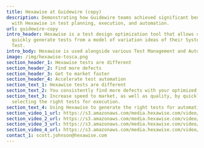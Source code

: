 ```yaml
---
title: Hexawise at Guidewire (copy)
description: Demonstrating how Guidewire teams achieved significant benefits
  with Hexawise in test planning, execution, and automation.
url: guidewire-copy
intro_header: Hexawise is a test design optimization tool that allows users to
  quickly generate tests from a model of variation ideas of their System Under
  Test.
intro_body: Hexawise is used alongside various Test Management and Automation tools.
image: /img/hexawise-tosca.png
section_header_1: Hexawise tests are different
section_header_2: Find more defects
section_header_3: Get to market faster
section_header_4: Accelerate test automation
section_text_1: Hexawise tests are different
section_text_2: You consistently find more defects with your optimized Hexawise tests
section_text_3: Increase speed to market, as well as quality, by quickly
  selecting the right tests for execution.
section_text_4: Using Hexawise to generate the right tests for automation.
section_video_1_url: https://s3.amazonaws.com/media.hexawise.com/video/hexawise-tests-are-different-animation.mp4
section_video_2_url: https://s3.amazonaws.com/media.hexawise.com/video/hexawise-guidewire-faster-test-selection.mp4
section_video_3_url: https://s3.amazonaws.com/media.hexawise.com/video/hexawise-guidewire-communicate-coverage.mp4
section_video_4_url: https://s3.amazonaws.com/media.hexawise.com/video/hexawise-guidewire-faster-automation.mp4
contact_1: scott.johnson@hexawise.com
---
```

